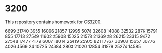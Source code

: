 # 3200
This repository contains homework for CS3200.

6699
21740
3955
16096
21857
12995
5078
32608
14088
32532
2876
15791
855
17713
27549
11602
25908
15025
21578
21369
28
26215
23315
9472
27548
17477
4179
6007
18014
25419
25975
8211
7767
30908
15657
30776
4026
4569
24
10725
24684
2803
21020
12854
31879
25274
14585
